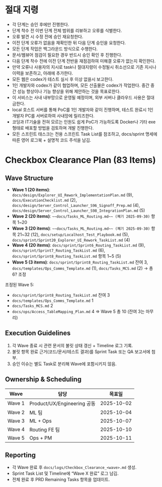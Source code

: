 # 절대 지령
- 각 단계는 승인 후에만 진행한다.
- 단계 착수 전 이번 단계 전체 범위를 리뷰하고 오류를 식별한다.
- 오류 발견 시 수정 전에 승인 재요청한다.
- 이전 단계 오류가 없음을 재확인한 뒤 다음 단계 승인을 요청한다.
- 모든 단계 작업은 백그라운드 방식으로 수행한다.
- 문서/웹뷰어 점검이 필요한 경우 반드시 승인 확인 후 진행한다.
- 다음 단계 착수 전에 이전 단계 전반을 재점검하여 미해결 오류가 없는지 확인한다.
- 만약 오류나 사용자의 지시로 task나 절대지령이 수정될시 취소선으로 기존 지시나 이력을 보존하고, 아래에 추가한다.
- 모든 웹은 codex가 테스트 실시 후 이상 없을시 보고한다.
- 1인 개발자와 codex가 같이 협업하며, 모든 산출물은 codex가 작업한다. 중간 중간 성능 향상이나 기능 향상을 위해 제안하는 것을 목표로한다.
- 이 서비스는 사내 내부망으로 운영될 예정이며, 외부 서버나 클라우드 사용은 절대 금한다.
- local 호스트 서버를 통해 PoC를 1인 개발자와 같이 진행하며, 테스트 완료시 1인 개발자 PC를 서버로하여 사내망에 릴리즈한다.
- 코딩과 IT기술을 전혀 모르는 인원도 쉽게 PoC가 가능하도록 Docker나 기타 exe 형태로 배포할 방법을 검토하며 개발 진행한다.
- 모든 스프린트 태스크는 전용 스프린트 Task List를 참조하고, docs/sprint 명세에 따른 영어 로그북 + 설명적 코드 주석을 남김.

# Checkbox Clearance Plan (83 Items)

## Wave Structure
- **Wave 1 (20 items)**: `docs/design/Explorer_UI_Rework_ImplementationPlan.md` (9), `docs/ExecutionChecklist.md` (2), `docs/design/Server_Control_Launcher_S96_Signoff_Prep.md` (4), `docs/design/Server_Control_Launcher_S98_IntegrationPlan.md` (5)
- **Wave 2 (20 items)**: `~~docs/Tasks_ML_Routing.md~~ (폐기 2025-09-30)` 항목 1~20
- **Wave 3 (20 items)**: `~~docs/Tasks_ML_Routing.md~~ (폐기 2025-09-30)` 항목 21~32 (12), `docs/setup/Localhost_Test_Playbook.md` (5), `docs/sprint/Sprint20_Explorer_UI_Rework_TaskList.md` (4)
- **Wave 4 (20 items)**: `docs/sprint/Sprint6_Routing_TaskList.md` (9), `docs/sprint/Sprint7_Routing_TaskList.md` (6), `docs/sprint/Sprint8_Routing_TaskList.md` 항목 1~5 (5)
- **Wave 5 (3 items)**: `docs/sprint/Sprint8_Routing_TaskList.md` 잔여 3, `docs/templates/Ops_Comms_Template.md` (1), `docs/Tasks_MCS.md` (2) → 총 6? 조정

조정된 Wave 5:
- `docs/sprint/Sprint8_Routing_TaskList.md` 잔여 3
- `docs/templates/Ops_Comms_Template.md` 1
- `docs/Tasks_MCS.md` 2
- `docs/ops/Access_TableMapping_Plan.md` 4
=> Wave 5 총 10 (잔여 3는 마무리)

## Execution Guidelines
1. 각 Wave 종료 시 관련 문서의 불릿 상태 갱신 + Timeline 로그 기록.
2. 불릿 항목 완료 근거(코드/문서/테스트 결과)를 Sprint Task 또는 QA 보고서에 첨부.
3. 승인 이슈는 별도 Task로 분리해 Wave에 포함시키지 않음.

## Ownership & Scheduling
| Wave | 담당 | 목표일 |
|---|---|---|
| Wave 1 | Product/UX/Engineering 공동 | 2025-10-02 |
| Wave 2 | ML 팀 | 2025-10-04 |
| Wave 3 | ML + Ops | 2025-10-07 |
| Wave 4 | Routing FE 팀 | 2025-10-10 |
| Wave 5 | Ops + PM | 2025-10-11 |

## Reporting
- 각 Wave 완료 후 `docs/logs/Checkbox_Clearance_<wave>.md` 생성.
- Sprint Task List 및 Timeline에 “Wave X 완료” 로그 남김.
- 전체 완료 후 PRD Remaining Tasks 항목을 업데이트.